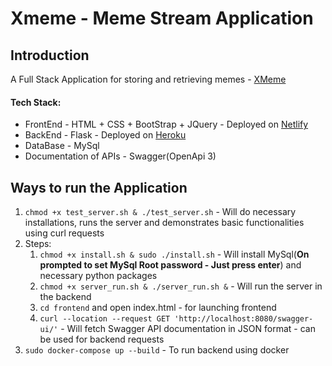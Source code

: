 # Xmeme - Meme Stream Application

<h2> Introduction</h2>

A Full Stack Application for storing and retrieving memes - <a href="https://mehul-xmeme.netlify.app/">XMeme</a><br>

<h4>Tech Stack:</h4>
<ul>
  <li>FrontEnd - HTML + CSS + BootStrap + JQuery - Deployed on <a href="https://mehul-xmeme.netlify.app/">Netlify</a></li>
  <li>BackEnd - Flask - Deployed on <a href="https://mehul-xmeme-backend.herokuapp.com/memes">Heroku</a></li>
  <li>DataBase - MySql</li>
  <li>Documentation of APIs - Swagger(OpenApi 3)</li>
</ul>

<h2> Ways to run the Application</h2>
<ol>
  <li><code>chmod +x test_server.sh & ./test_server.sh</code> - Will do necessary installations, runs the server and demonstrates basic functionalities using curl requests</li>
  <li>Steps:<br>
    <ol>
      <li><code>chmod +x install.sh & sudo ./install.sh</code> - Will install MySql(<b>On prompted to set MySql Root password - Just press enter</b>) and necessary python packages </li>
      <li><code>chmod +x server_run.sh & ./server_run.sh &</code> - Will run the server in the backend</li>
      <li><code>cd frontend</code> and open index.html - for launching frontend</li>
      <li><code>curl --location --request GET 'http://localhost:8080/swagger-ui/'</code> - Will fetch Swagger API documentation in JSON format - can be used for backend requests</li>
    </ol>
  </li>
  <li><code>sudo docker-compose up --build</code> - To run backend using docker</li>
</ol>
